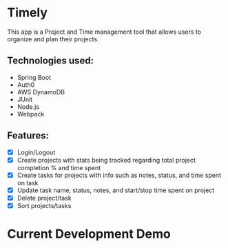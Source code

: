 # Timely

This app is a Project and Time management tool that allows users to organize and plan their projects.


## Technologies used:
- Spring Boot
- Auth0
- AWS DynamoDB
- JUnit
- Node.js
- Webpack

## Features:
- [x] Login/Logout
- [x] Create projects with stats being tracked regarding total project completion % and time spent
- [x] Create tasks for projects with info such as notes, status, and time spent on task
- [x] Update task name, status, notes, and start/stop time spent on project
- [x] Delete project/task
- [x] Sort projects/tasks

# Current Development Demo

